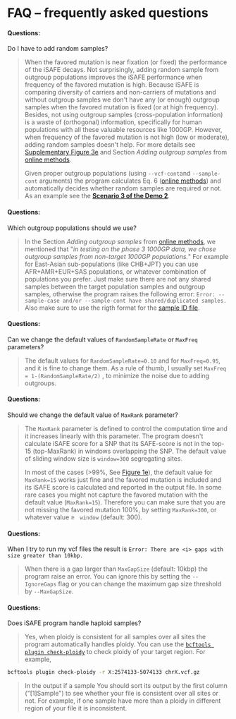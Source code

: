 
FAQ – frequently asked questions
=============
<h4>Questions: </h4> 

Do I have to add random samples?

>When the favored mutation is near fixation (or fixed) the performance of the iSAFE decays. Not surprisingly, adding random sample from outgroup populations improves the iSAFE performance when frequency of the favored mutation is high. Because iSAFE is comparing diversity of carriers and non-carriers of mutations  and without outgroup samples we don't have any (or enough) outgroup samples when the favored mutation is fixed (or at high frequency). Besides, not using outgroup samples (cross-population information) is a waste of (orthogonal) information, specifically for human populations with all these valuable resources like 1000GP. 
>However, when frequency of the favored mutation is not high (low or moderate), adding random samples doesn't help. For more details see [Supplementary Figure 3e](https://www.nature.com/articles/nmeth.4606/figures/6) and Section *Adding outgroup samples* from [online methods](https://www.nature.com/articles/nmeth.4606#methods).
>
>Given proper outgroup populations (using ```--vcf-cont```and ```--sample-cont``` arguments) the program calculates Eq. 6 ([online methods](https://www.nature.com/articles/nmeth.4606#methods)) and automatically decides whether random samples are required or not. As an example see the [**Scenario 3 of the Demo 2**](https://github.com/alek0991/iSAFE#demo-2-input-in-vcf-format).

<h4>Questions: </h4>

Which outgroup populations should we use?

>In the Section *Adding outgroup samples* from [online methods](https://www.nature.com/articles/nmeth.4606#methods), we mentioned that "*in testing on the phase 3 1000GP data, we chose outgroup samples from non-target 1000GP populations.*" For example for East-Asian sub-populations (like CHB+JPT) you can use AFR+AMR+EUR+SAS populations, or whatever combination of populations you prefer. Just make sure there are not any shared samples between the target population samples and outgroup samples, otherwise the program raises the following error:
```Error: --sample-case and/or --sample-cont have shared/duplicated samples.```  Also make sure to use the rigth format for the [sample ID file](https://github.com/alek0991/iSAFE/blob/master/sample_ID_format.md). 

<h4>Questions: </h4>

Can we change the default values of ```RandomSampleRate``` or ```MaxFreq``` parameters?

>The default values for ```RandomSampleRate=0.10``` and for ```MaxFreq=0.95```, and it is fine to change them. As a rule of thumb, I usually set ```MaxFreq = 1-(RandomSampleRate/2)``` , to minimize the noise due to adding outgroups.

<h4>Questions: </h4>

Should we change the default value of ```MaxRank``` parameter?

>The ```MaxRank``` parameter is defined to control the computation time and it increases linearly with this parameter. The program doesn't calculate iSAFE score for a SNP that its SAFE-score is not in the top-15 (top-MaxRank) in windows overlapping the SNP. The default value of sliding window size is ```window=300``` segregating sites. 
>
>In most of the cases (&gt;99%, See [Figure 1e](https://www.nature.com/articles/nmeth.4606/figures/1)), the default value for ```MaxRank=15``` works just fine and the favored mutation is included and its iSAFE score is calculated and reported in the output file. In some rare cases you might not capture the favored mutation with the default value (```MaxRank=15```). Therefore you can make sure that you are not missing the favored mutation 100%, by setting ```MaxRank=300```, or whatever value &#8805; ``` window``` (default: 300).

<h4>Questions: </h4>

When I try to run my vcf files the result is ```Error: There are <i> gaps with size greater than 10kbp.```
 
>When there is a gap larger than ```MaxGapSize``` (default: 10kbp) the program raise an error. You can ignore this by setting the ```--IgnoreGaps``` flag or you can change the maximum gap size threshold by ```--MaxGapSize```.


<h4>Questions: </h4>

Does iSAFE program handle haploid samples?

>Yes, when ploidy is consistent for all samples over all sites the program automatically handles ploidy. 
You can use the [```bcftools plugin check-ploidy```](http://samtools.github.io/bcftools/howtos/plugins.html) 
to check ploidy of your target region. For example, 

```sh
bcftools plugin check-ploidy -r X:2574133-5074133 chrX.vcf.gz
```
>
>In the output if a sample You should sort its output by the first 
column ("[1]Sample") to see whether your file is consistent over all sites or not. 
For example, if one sample have more than a ploidy in different region of your file it is inconsistent.
